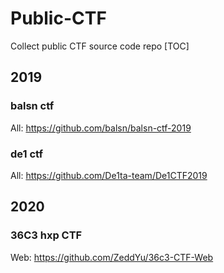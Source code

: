 # Public-CTF
Collect public CTF source code repo
[TOC]

## 2019
### balsn ctf
All: https://github.com/balsn/balsn-ctf-2019

### de1 ctf
All: https://github.com/De1ta-team/De1CTF2019

##  2020
### 36C3 hxp CTF
Web: https://github.com/ZeddYu/36c3-CTF-Web
